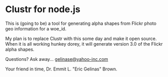 
Clustr for node.js
==================

This is (going to be) a tool for generating alpha shapes from Flickr photo geo information for a woe_id.

My plan is to replace Clustr with this some day and make it open source. When it is all working hunkey dorey, it will generate version 3.0 of the Flickr alpha shapes.

Questions? Ask away...
gelinase@yahoo-inc.com



Your friend in time,
Dr. Emmit L. "Eric Gelinas" Brown.